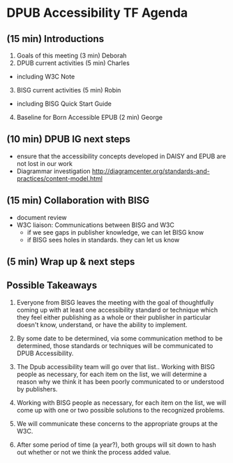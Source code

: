 # DPUB Accessibility TF Agenda

## (15 min) Introductions 
 1. Goals of this meeting (3 min) Deborah
 2. DPUB current activities (5 min) Charles 
   * including W3C Note
 3. BISG current activities (5 min) Robin
   * including BISG Quick Start Guide
 4. Baseline for Born Accessible EPUB (2 min) George
 
## (10 min) DPUB IG next steps
 
   * ensure that the accessibility concepts developed in DAISY and EPUB are not lost in our work
   * Diagrammar investigation http://diagramcenter.org/standards-and-practices/content-model.html

## (15 min) Collaboration with BISG

  * document review
  * W3C liaison: Communications between BISG and W3C
    * if we see gaps in publisher knowledge, we can let BISG know
    * if BISG sees holes in standards. they can let us know
  
## (5 min) Wrap up & next steps

## Possible Takeaways

1. Everyone from BISG leaves the meeting with the goal of thoughtfully coming up with at least one accessibility standard 
   or technique which they feel either publishing as a whole or their publisher in particular doesn't know, understand, 
   or have the ability to implement.

2. By some date to be determined, via some communication method to be determined, those standards 
   or techniques will be communicated to DPUB Accessibility.

3. The Dpub accessibility team will go over that list.. Working with BISG people as necessary, 
   for each item on the list, we will determine a reason why we think it has been poorly communicated 
   to or understood by publishers.

4. Working with BISG people as necessary, for each item on the list, we will come up with one or two possible solutions 
   to the recognized problems.

5. We will communicate these concerns to the appropriate groups at the W3C.

6. After some period of time (a year?), both groups will sit down to hash out whether or not we think the process added value.
